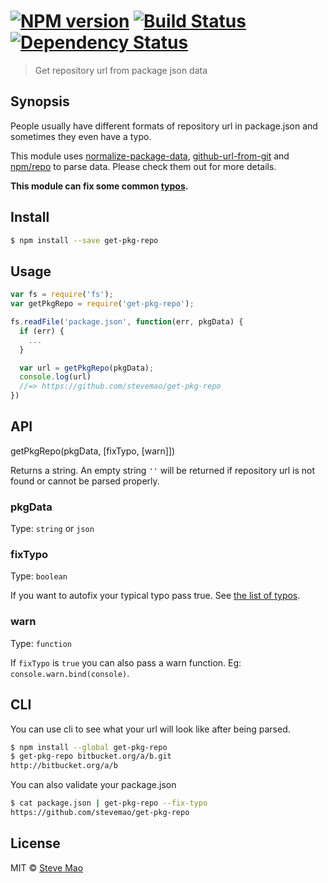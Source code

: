 #  [![NPM version][npm-image]][npm-url] [![Build Status][travis-image]][travis-url] [![Dependency Status][daviddm-url]][daviddm-image]

> Get repository url from package json data


## Synopsis

People usually have different formats of repository url in package.json and sometimes they even have a typo.

This module uses [normalize-package-data](https://github.com/npm/normalize-package-data), [github-url-from-git](https://github.com/tj/node-github-url-from-git) and [npm/repo](https://github.com/npm/npm/blob/master/lib/repo.js) to parse data. Please check them out for more details.

**This module can fix some common [typos](typos.json).**

## Install

```sh
$ npm install --save get-pkg-repo
```


## Usage

```js
var fs = require('fs');
var getPkgRepo = require('get-pkg-repo');

fs.readFile('package.json', function(err, pkgData) {
  if (err) {
    ...
  }

  var url = getPkgRepo(pkgData);
  console.log(url)
  //=> https://github.com/stevemao/get-pkg-repo
})
```


## API

getPkgRepo(pkgData, [fixTypo, [warn]])

Returns a string. An empty string `''` will be returned if repository url is not found or cannot be parsed properly.

### pkgData

Type: `string` or `json`

### fixTypo

Type: `boolean`

If you want to autofix your typical typo pass true. See [the list of typos](typos.json).

### warn

Type: `function`

If `fixTypo` is `true` you can also pass a warn function. Eg: `console.warn.bind(console)`.


## CLI

You can use cli to see what your url will look like after being parsed.

```sh
$ npm install --global get-pkg-repo
$ get-pkg-repo bitbucket.org/a/b.git
http://bitbucket.org/a/b
```

You can also validate your package.json

```sh
$ cat package.json | get-pkg-repo --fix-typo
https://github.com/stevemao/get-pkg-repo
```


## License

MIT © [Steve Mao](https://github.com/stevemao)


[npm-url]: https://npmjs.org/package/get-pkg-repo
[npm-image]: https://badge.fury.io/js/get-pkg-repo.svg
[travis-url]: https://travis-ci.org/stevemao/get-pkg-repo
[travis-image]: https://travis-ci.org/stevemao/get-pkg-repo.svg?branch=master
[daviddm-url]: https://david-dm.org/stevemao/get-pkg-repo.svg?theme=shields.io
[daviddm-image]: https://david-dm.org/stevemao/get-pkg-repo
